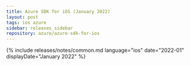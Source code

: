 ```yaml
---
title: Azure SDK for iOS (January 2022)
layout: post
tags: ios azure
sidebar: releases_sidebar
repository: azure/azure-sdk-for-ios
---
```

{% include releases/notes/common.md language="ios" date="2022-01" displayDate="January 2022" %}